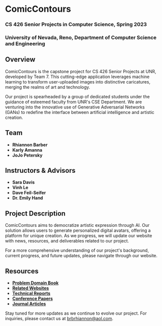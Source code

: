 # ComicContours

### CS 426 Senior Projects in Computer Science, Spring 2023
### University of Nevada, Reno, Department of Computer Science and Engineering

## Overview

ComicContours is the capstone project for CS 426 Senior Projects at UNR, developed by Team 7. This cutting-edge application leverages machine learning to transform user-uploaded images into distinctive caricatures, merging the realms of art and technology.

Our project is spearheaded by a group of dedicated students under the guidance of esteemed faculty from UNR's CSE Department. We are venturing into the innovative use of Generative Adversarial Networks (GANs) to redefine the interface between artificial intelligence and artistic creation.

## Team

- **Rhiannon Barber**
- **Karly Amanna**
- **JoJo Petersky**

## Instructors & Advisors

- **Sara Davis**
- **Vinh Le**
- **Dave Feil-Seifer**
- **Dr. Emily Hand**

## Project Description

ComicContours aims to democratize artistic expression through AI. Our solution allows users to generate personalized digital avatars, offering a platform for unique creation. As we progress, we will update our website with news, resources, and deliverables related to our project.

For a more comprehensive understanding of our project's background, current progress, and future updates, please navigate through our website.

## Resources

- **[Problem Domain Book](#)**
- **[Related Websites](#)**
- **[Technical Reports](#)**
- **[Conference Papers](#)**
- **[Journal Articles](#)**

Stay tuned for more updates as we continue to evolve our project. For inquiries, please contact us at [brbrhiannon@aol.com](mailto:brbrhiannon@aol.com).
